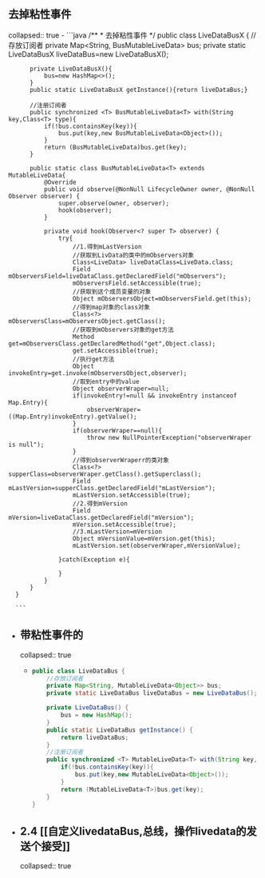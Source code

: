 ## 去掉粘性事件
collapsed:: true
	- ```java
	  /**
	   * 去掉粘性事件
	   */
	  public class LiveDataBusX {
	      //存放订阅者
	      private Map<String, BusMutableLiveData<Object>> bus;
	      private static LiveDataBusX liveDataBus=new LiveDataBusX();
	  
	      private LiveDataBusX(){
	          bus=new HashMap<>();
	      }
	      public static LiveDataBusX getInstance(){return liveDataBus;}
	  
	      //注册订阅者
	      public synchronized <T> BusMutableLiveData<T> with(String key,Class<T> type){
	          if(!bus.containsKey(key)){
	              bus.put(key,new BusMutableLiveData<Object>());
	          }
	          return (BusMutableLiveData)bus.get(key);
	      }
	  
	      public static class BusMutableLiveData<T> extends MutableLiveData{
	          @Override
	          public void observe(@NonNull LifecycleOwner owner, @NonNull Observer observer) {
	              super.observe(owner, observer);
	              hook(observer);
	          }
	  
	          private void hook(Observer<? super T> observer) {
	              try{
	                  //1.得到mLastVersion
	                  //获取到LivData的类中的mObservers对象
	                  Class<LiveData> liveDataClass=LiveData.class;
	                  Field mObserversField=liveDataClass.getDeclaredField("mObservers");
	                  mObserversField.setAccessible(true);
	                  //获取到这个成员变量的对象
	                  Object mObserversObject=mObserversField.get(this);
	                  //得到map对象的class对象
	                  Class<?> mObserversClass=mObserversObject.getClass();
	                  //获取到mObservers对象的get方法
	                  Method get=mObserversClass.getDeclaredMethod("get",Object.class);
	                  get.setAccessible(true);
	                  //执行get方法
	                  Object invokeEntry=get.invoke(mObserversObject,observer);
	                  //取到entry中的value
	                  Object observerWraper=null;
	                  if(invokeEntry!=null && invokeEntry instanceof Map.Entry){
	                      observerWraper=((Map.Entry)invokeEntry).getValue();
	                  }
	                  if(observerWraper==null){
	                      throw new NullPointerException("observerWraper is null");
	                  }
	                  //得到observerWraperr的类对象
	                  Class<?> supperClass=observerWraper.getClass().getSuperclass();
	                  Field mLastVersion=supperClass.getDeclaredField("mLastVersion");
	                  mLastVersion.setAccessible(true);
	                  //2.得到mVersion
	                  Field mVersion=liveDataClass.getDeclaredField("mVersion");
	                  mVersion.setAccessible(true);
	                  //3.mLastVersion=mVersion
	                  Object mVersionValue=mVersion.get(this);
	                  mLastVersion.set(observerWraper,mVersionValue);
	  
	              }catch(Exception e){
	  
	              }
	          }
	      }
	  }
	  
	  ```
- ## 带粘性事件的
  collapsed:: true
	- ```java
	  public class LiveDataBus {
	      //存放订阅者
	      private Map<String, MutableLiveData<Object>> bus;
	      private static LiveDataBus liveDataBus = new LiveDataBus();
	  
	      private LiveDataBus() {
	          bus = new HashMap();
	      }
	      public static LiveDataBus getInstance() {
	          return liveDataBus;
	      }
	      //注册订阅者
	      public synchronized <T> MutableLiveData<T> with(String key, Class<T> type) {
	          if(!bus.containsKey(key)){
	              bus.put(key,new MutableLiveData<Object>());
	          }
	          return (MutableLiveData<T>)bus.get(key);
	      }
	  }
	  ```
- ## 2.4 [[自定义livedataBus,总线，操作livedata的发送个接受]]
  collapsed:: true